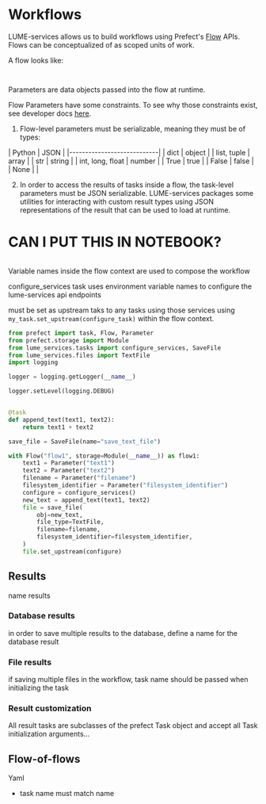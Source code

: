 # Workflows

LUME-services allows us to build workflows using Prefect's [Flow](https://docs.prefect.io/core/concepts/flows.html) APIs. Flows can be conceptualized of as scoped units of work.

A flow looks like:
```


```

Parameters are data objects passed into the flow at runtime.




Flow Parameters have some constraints. To see why those constraints exist, see developer docs [here](developer/prefect.md#serialization).
1. Flow-level parameters must be serializable, meaning they must be of types:

|  Python          | JSON    |
|----------------------------|
| dict             | object  |
| list, tuple      | array   |
| str              | string  |
| int, long, float | number  |
| True             | true    |
| False            | false   |
| None             |         |

2. In order to access the results of tasks inside a flow, the task-level parameters must be JSON serializable. LUME-services packages some utilities for interacting with custom result types using JSON representations of the result that can be used to load at runtime.

# CAN I PUT THIS IN NOTEBOOK?
```python


```

Variable names inside the flow context are used to compose the workflow

configure_services task uses environment variable names to configure the lume-services api endpoints





must be set as upstream taks to any tasks using those services using `my_task.set_upstream(configure_task)` within the flow context.



```python
from prefect import task, Flow, Parameter
from prefect.storage import Module
from lume_services.tasks import configure_services, SaveFile
from lume_services.files import TextFile
import logging

logger = logging.getLogger(__name__)

logger.setLevel(logging.DEBUG)


@task
def append_text(text1, text2):
    return text1 + text2

save_file = SaveFile(name="save_text_file")

with Flow("flow1", storage=Module(__name__)) as flow1:
    text1 = Parameter("text1")
    text2 = Parameter("text2")
    filename = Parameter("filename")
    filesystem_identifier = Parameter("filesystem_identifier")
    configure = configure_services()
    new_text = append_text(text1, text2)
    file = save_file(
        obj=new_text,
        file_type=TextFile,
        filename=filename,
        filesystem_identifier=filesystem_identifier,
    )
    file.set_upstream(configure)


```

## Results

name results


### Database results

in order to save multiple results to the database, define a name for the database result


### File results

if saving multiple files in the workflow, task name should be passed when initializing the task


### Result customization

All result tasks are subclasses of the prefect Task object and accept all Task initialization arguments...


## Flow-of-flows

Yaml
* task name must match name
